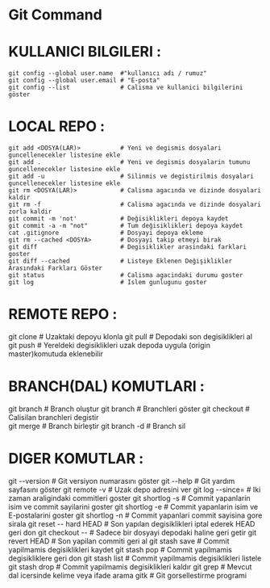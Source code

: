 # Git Command

 # KULLANICI BILGILERI :
    
    git config --global user.name  #"kullanıcı adı / rumuz"
    git config --global user.email # "E-posta"
    git config --list              # Calisma ve kullanici bilgilerini göster



 # LOCAL REPO :

    git add <DOSYA(LAR)>           # Yeni ve degismis dosyalari guncellenecekler listesine ekle
    git add .                      # Yeni ve degismis dosyalarin tumunu guncellenecekler listesine ekle
    git add -u                     # Silinmis ve degistirilmis dosyalari guncellenecekler listesine ekle
    git rm <DOSYA(LAR)>            # Calisma agacında ve dizinde dosyalari kaldir
    git rm -f                      # Calisma agacında ve dizinde dosyalari zorla kaldir
    git commit -m 'not'            # Değisiklikleri depoya kaydet
    git commit -a -m "not"         # Tum değisiklikleri depoya kaydet
    cat .gitignore                 # Dosyayi depoya ekleme
    git rm --cached <DOSYA>        # Dosyayi takip etmeyi birak
    git diff                       # Degisiklikler arasindaki farklari goster
    git diff --cached              # Listeye Eklenen Değişiklikler Arasındaki Farkları Göster
    git status                     # Calisma agacindaki durumu goster
    git log                        # Islem gunlugunu goster 

    
    
 # REMOTE REPO :
 
   git clone <ADRES>               # Uzaktaki depoyu klonla
   git pull                        # Depodaki son degisiklikleri al
   git push                        # Yereldeki degisiklikleri uzak depoda uygula (origin master)komutuda eklenebilir
   
   
   
      
 # BRANCH(DAL) KOMUTLARI :
 
   git branch <BRANCH ADI>         # Branch oluştur
   git branch                      # Branchleri göster
   git checkout <BRANCH ADI>       # Calisilan branchleri degistir    
   git merge <BRANCH ADI>          # Branch birleştir
   git branch -d <BRANCH ADI>      # Branch sil
 
 
    
 # DIGER KOMUTLAR :
 
   git --version                   # Git versiyon numarasını  göster
   git --help                      # Git yardım sayfasını göster 
   git remote -v                   # Uzak depo adresini ver
   git log --since=<LIMIT>         # Iki zaman araligindaki commitleri goster
   git shortlog -s                 # Commit yapanlarin isim ve commit sayilarini goster
   git shortlog -e                 # Commit yapanlarin isim ve E-postalarini goster
   git shortlog -n                 # Commit yapanlari commit sayisina gore sirala 
   git reset -- hard HEAD          # Son yapılan degisiklikleri iptal ederek HEAD geri don
   git checkout -- <DOSYA>         # Sadece bir dosyayi depodaki haline geri getir
   git revert HEAD                 # Son yapilan commiti geri al
   git stash save                  # Commit yapilmamis degisiklikleri kaydet
   git stash pop                   # Commit yapilmamis degisikliklere geri don
   git stash list                  # Commit yapilmamis degisiklikleri listele
   git stash drop                  # Commit yapilmamis degisiklikleri kaldır
   git grep                        # Mevcut dal icersinde kelime veya ifade arama
   gitk                            # Git gorsellestirme programi
